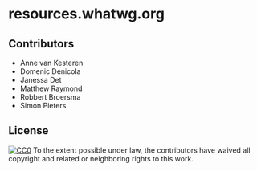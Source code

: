 resources.whatwg.org
====================

Contributors
------------

* Anne van Kesteren
* Domenic Denicola
* Janessa Det
* Matthew Raymond
* Robbert Broersma
* Simon Pieters

License
-------

[![CC0](http://i.creativecommons.org/p/zero/1.0/80x15.png)](http://creativecommons.org/publicdomain/zero/1.0/)
To the extent possible under law, the contributors have waived all copyright and related
or neighboring rights to this work.
